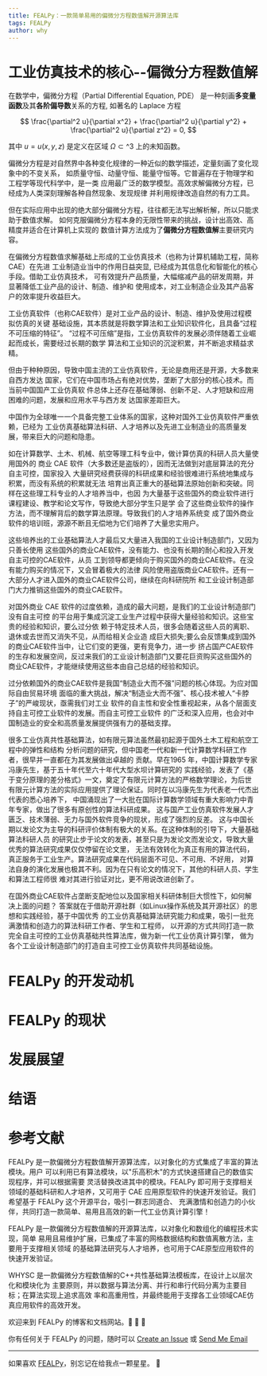 ```yaml
---
title: FEALPy：一款简单易用的偏微分方程数值解开源算法库
tags: FEALPy
author: why
---
```


# 工业仿真技术的核心--偏微分方程数值解

在数学中，偏微分方程（Partial Differential Equation, PDE）
是一种刻画**多变量函数**及其**各阶偏导数**关系的方程, 如著名的 Laplace 方程 

$$
\frac{\partial^2 u}{\partial x^2} + 
\frac{\partial^2 u}{\partial y^2} + 
\frac{\partial^2 u}{\partial z^2} = 0,
$$

其中 $u=u(x, y, z)$ 是定义在区域 $\Omega\subset\mathbb^3$ 上的未知函数。 

偏微分方程是对自然界中各种变化规律的一种近似的数学描述，定量刻画了变化现象中的不变关系，
如质量守恒、动量守恒、能量守恒等。它普遍存在于物理学和工程学等现代科学中，是一类
应用最广泛的数学模型。高效求解偏微分方程，已经成为人类深刻理解各种自然现象、发现规律
并利用规律改造自然的有力工具。

但在实际应用中出现的绝大部分偏微分方程，往往都无法写出解析解，所以只能求助于数值求解。
如何克服偏微分方程本身的无限性带来的挑战，设计出高效、高精度并适合在计算机上实现的
数值计算方法成为了**偏微分方程数值解**主要研究内容。

在偏微分方程数值求解基础上形成的工业仿真技术（也称为计算机辅助工程，简称 CAE）在先进
工业制造业当中的作用日益突显, 已经成为其信息化和智能化的核心手段。借助工业仿真技术，
可有效提升产品质量，大幅缩减产品的研发周期，并显著降低工业产品的设计、制造、维护和
使用成本，对工业制造企业及其产品客户的效率提升收益巨大。

工业仿真软件（也称CAE软件）是对工业产品的设计、制造、维护及使用过程模拟仿真的关键
基础设施，其本质就是将数学算法和工业知识软件化，且具备“过程不可压缩的特征”。
“过程不可压缩”是指，工业仿真软件的发展必须伴随着工业崛起而成长，需要经过长期的数学
算法和工业知识的沉淀积累，并不断追求精益求精。

但由于种种原因，导致中国主流的工业仿真软件，无论是商用还是开源，大多数来自西方发达
国家，它们在中国市场占有绝对优势，垄断了大部分的核心技术。而当前中国国产工业仿真软
件总体上还存在基础薄弱、创新不足、人才短缺和应用困难的问题，发展和应用水平与西方发
达国家差距巨大。 

中国作为全球唯一一个具备完整工业体系的国家，这种对国外工业仿真软件严重依赖，已经为
工业仿真基础算法科研、人才培养以及先进工业制造业的高质量发展，带来巨大的问题和隐患。

如在计算数学、土木、机械、航空等理工科专业中，做计算仿真的科研人员大量使用国外的
商业 CAE 软件（大多数还是盗版的），因而无法做到对底层算法的充分自主可控，国家投入
大量研究经费获得的科研成果和经验很难进行系统地集成与积累，而没有系统的积累就无法
培育出真正重大的基础算法原始创新和突破。同样在这些理工科专业的人才培养当中，也因
为大量基于这些国外的商业软件进行课程建设、教学和论文写作，导致绝大部分学生只是学
会了这些商业软件的操作方法，而不理解背后的数学算法原理。导致我们的人才培养系统变
成了国外商业软件的培训班，源源不断且无偿地为它们培养了大量忠实用户。

这些培养出的工业基础算法人才最后又大量进入我国的工业设计制造部门，又因为只善长使用
这些国外的商业CAE软件，没有能力、也没有长期的耐心和投入开发自主可控的CAE软件，从员
工到领导都更倾向于购买国外的商业CAE软件。在没有能力购买的情况下，又会冒着极大的法律
风险使用盗版商业CAE软件。还有一大部分人才进入国外的商业CAE软件公司，继续在向科研院所
和工业设计制造部门大力推销这些国外的商业CAE软件。

对国外商业 CAE 软件的过度依赖，造成的最大问题，是我们的工业设计制造部门没有自主可控
的平台用于集成沉淀工业生产过程中获得大量经验和知识。这些宝贵的经验和知识，要么过分依
赖于特定技术人员，很多会随着这些人员的离职、退休或去世而又消失不见，从而给相关企业造
成巨大损失;要么会反馈集成到国外的商业CAE软件当中，让它们变的更强，更有竞争力，进一步
挤占国产CAE软件的生存和发展空间，反过来我们的工业设计制造部门又要花巨资购买这些国外的
商业CAE软件，才能继续使用这些本由自己总结的经验和知识。

过分依赖国外的商业CAE软件是我国“制造业大而不强”问题的核心体现。为应对国际自由贸易环境
面临的重大挑战，解决“制造业大而不强”、核心技术被人“卡脖子”的严峻现状，亟需我们对工业
软件的自主性和安全性重视起来，从各个层面支持自主可控工业软件的发展。而自主可控工业软件
的广泛和深入应用，也会对中国制造业的安全和高质量发展提供强有力的基础支撑。  

很多工业仿真共性基础算法，如有限元算法虽然最初起源于国外土木工程和航空工程中的弹性和结构
分析问题的研究，但中国老一代和新一代计算数学科研工作者，很早并一直都在为其发展做出卓越的
贡献。早在1965 年，中国计算数学专家冯康先生，基于五十年代至六十年代大型水坝计算研究的
实践经验，发表了《基于变分原理的差分格式》一文，奠定了有限元计算方法的严格数学理论，为后世
有限元计算方法的实际应用提供了理论保证。同时在以冯康先生为代表老一代杰出代表的悉心培养下，
中国涌现出了一大批在国际计算数学领域有重大影响力中青年专家，做出了很多有原创性的算法科研成果。
这与国产工业仿真软件发展人才匮乏、技术薄弱、无力与国外软件竞争的现状，形成了强烈的反差。
这与中国长期以发论文为主导的科研评价体制有极大的关系。在这种体制的引导下，大量基础算法科研人员
的研究止步于论文的发表，甚至只是为发论文而发论文，导致大量优秀的算法研究成果仅仅停留在论文里，
无法有效转化为真正有用的算法代码，真正服务于工业生产。算法研究成果在代码层面不可见、不可用、不好用，
对算法自身的演化发展也极其不利。因为在只有论文的情况下，其他的科研人员、学生和算法工程师很
难对其进行验证对比，更不用说改进创新了。

在国外商业CAE软件占垄断支配地位以及国家相关科研体制巨大惯性下，如何解决上面的问题？
答案就在于借助开源社群（如Linux操作系统及其开源社区）的思想和实践经验，基于中国优秀
的工业仿真基础算法研究能力和成果，吸引一批充满激情和创造力的算法科研工作者、学生和工程师，
以开源的方式共同打造一款完全自主可控的工业仿真基础共性算法库，做为新一代工业仿真计算引擎，
做为各个工业设计制造部门的打造自主可控工业仿真软件共同基础设施。


# FEALPy 的开发动机

# FEALPy 的现状

# 发展展望

# 结语

# 参考文献

FEALPy 是一款偏微分方程数值解开源算法库，以对象化的方式集成了丰富的算法模块。用户
可以利用已有算法模块，以"乐高积木"的方式快速搭建自己的数值实现程序，并可以根据需要
灵活替换改进其中的模块。FEALPy 即可用于支撑相关领域的基础科研和人才培养，又可用于 CAE 
应用原型软件的快速开发验证。我们希望基于 FEALPy 这个开源平台，吸引一群志同道合、
充满激情和创造力的小伙伴，共同打造一款简单、易用且高效的新一代工业仿真计算引擎！

FEALPy 是一款偏微分方程数值解的开源算法库，以对象化和数组化的编程技术实现，简单
易用且易维护扩展，已集成了丰富的网格数据结构和数值离散方法，主要用于支撑相关领域
的基础算法研究与人才培养，也可用于CAE原型应用软件的快速开发验证。

WHYSC 是一款偏微分方程数值解的C++共性基础算法模板库，在设计上以层次化和模块化为
主要原则，并以数据与算法分离、并行和串行代码分离为主要目标；在算法实现上追求高效
率和高重用性，并最终能用于支撑各工业领域CAE仿真应用软件的高效开发。

欢迎来到 FEALPy 的博客和文档网站。:ghost: :ghost: :ghost:

你有任何关于 FEALPy 的问题，随时可以 [Create an Issue](https://github.com/weihuayi/fealpy) 或 [Send Me Email](mailto:weihuayi@xtu.edu.cn)

<!--more-->

---

如果喜欢 [FEALPy](https://github.com/weihuayi/fealpy)，别忘记在给我点一颗星星。 :star2:

